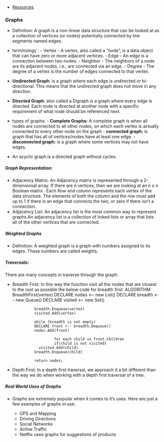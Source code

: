 - [Resources](https://codefellows.github.io/common_curriculum/data_structures_and_algorithms/Code_401/class-35/resources/graphs.html)
### Graphs
- Definition: A graph is a non-linear data structure that can be looked at as a collection of vertices (or nodes) potentially connected by line segments named edges.
- terminology :
            - Vertex - A vertex, also called a “node”, is a data object that can have zero or more adjacent vertices.
            - Edge - An edge is a connection between two nodes.
            - Neighbor - The neighbors of a node are its adjacent nodes, i.e., are connected via an edge.
            - Degree - The degree of a vertex is the number of edges connected to that vertex.
- **Undirected Graph**: is a graph where each edge is undirected or bi-directional. This means that the undirected graph does not move in any direction.
- **Directed Graph**: also called a Digraph is a graph where every edge is directed.  Each node is directed at another node with a specific requirement of what node should be referenced next.
- types of graphs:
            - **Complete Graphs:** A complete graph is when all nodes are connected to all other nodes, on which  each vertex is actually connected to every other node on the graph
            -  **connected graph:** is graph that has all of vertices/nodes have at least one edge.
            -  **disconnected graph:** is a graph where some vertices may not have edges.


- An acyclic graph is a directed graph without cycles.

##### Graph Representation: 
- Adjacency Matrix: An Adjacency matrix is represented through a 2-dimensional array. If there are n vertices, then we are looking at an n x n Boolean matrix
. Each Row and column represents each vertex of the data structure. The elements of both the column and the row must add up to 1 if there is an edge that connects the two, or zero if there isn’t a connection.
- Adjacency List:  An adjacency list is the most common way to represent graphs.An adjacency list is a collection of linked lists or array that lists all of the other vertices that are connected.

##### Weighted Graphs
- Definition: A weighted graph is a graph with numbers assigned to its edges. These numbers are called weights.

##### Traversals: 
There are many concepts in traverse through the graph: 
- Breadth First: In this way the function visit all the nodes that are closest to the root as possible the below code for breadth first:
                ALGORITHM BreadthFirst(vertex)
                DECLARE nodes <-- new List()
                DECLARE breadth <-- new Queue()
                DECLARE visited <-- new Set()

                breadth.Enqueue(vertex)
                visited.Add(vertex)

                while (breadth is not empty)
                DECLARE front <-- breadth.Dequeue()
                nodes.Add(front)

                         for each child in front.Children
                         if(child is not visited)
                  visited.Add(child)
                breadth.Enqueue(child)   
  
                return nodes;
- Depth First:  In a depth first traversal, we approach it a bit different than the way we do when working with a depth first traversal of a tree. 
 ##### Real World Uses of Graphs
  - Graphs are extremely popular when it comes to it’s uses. Here are just a few examples of graphs in use:

    - GPS and Mapping
    - Driving Directions
    -  Social Networks
    - Airline Traffic
    - Netflix uses graphs for suggestions of products